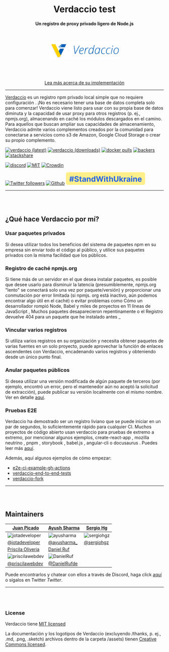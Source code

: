 <h1 align="center">Verdaccio test</h1>

<h4 align="center">Un registro de proxy privado ligero de Node.js</h4>

<br/>

<p align="center">
  <a href="https://verdaccio.org/">
    <img alt="Gitea" src="images/verdaccio.png" width="220"/>
  </a>
</p>

<br/><br/>

<p align="center">
  <a href="[http://staging.smandes.gov.ar/gitea/Documentacion/verdaccio/wiki](https://github.com/nikodev-documentacion/verdaccio-docker/wiki)">Lea más acerca de su implementación</a>
</p>

---

[Verdaccio](https://verdaccio.org/) es un registro npm privado local simple que no requiere configuración . ¡No es necesario tener una base de datos completa solo para comenzar! Verdaccio viene listo para usar con su propia base de datos diminuta y la capacidad de usar proxy para otros registros (p. ej., npmjs.org), almacenando en caché los módulos descargados en el camino. Para aquellos que buscan ampliar sus capacidades de almacenamiento, Verdaccio admite varios complementos creados por la comunidad para conectarse a servicios como s3 de Amazon, Google Cloud Storage o crear su propio complemento.

[![verdaccio (latest)](https://img.shields.io/npm/v/verdaccio/latest.svg)](https://www.npmjs.com/package/verdaccio)
[![verdaccio (downloads)](https://img.shields.io/npm/dy/verdaccio.svg)](https://www.npmjs.com/package/verdaccio)
[![docker pulls](https://img.shields.io/docker/pulls/verdaccio/verdaccio.svg?maxAge=43200)](https://verdaccio.org/docs/en/docker.html)
[![backers](https://opencollective.com/verdaccio/tiers/backer/badge.svg?label=Backer&color=brightgreen)](https://opencollective.com/verdaccio)
[![stackshare](https://img.shields.io/badge/Follow%20on-StackShare-blue.svg?logo=stackshare&style=flat)](https://stackshare.io/verdaccio)

[![discord](https://img.shields.io/discord/388674437219745793.svg)](http://chat.verdaccio.org/)
[![MIT](https://img.shields.io/github/license/mashape/apistatus.svg)](https://github.com/verdaccio/verdaccio/blob/master/LICENSE)
[![Crowdin](https://d322cqt584bo4o.cloudfront.net/verdaccio/localized.svg)](https://crowdin.com/project/verdaccio)

[![Twitter followers](https://img.shields.io/twitter/follow/verdaccio_npm.svg?style=social&label=Follow)](https://twitter.com/verdaccio_npm)
[![Github](https://img.shields.io/github/stars/verdaccio/verdaccio.svg?style=social&label=Stars)](https://github.com/verdaccio/verdaccio/stargazers)
[![StandWithUkraine](https://raw.githubusercontent.com/vshymanskyy/StandWithUkraine/main/badges/StandWithUkraine.svg)](https://github.com/vshymanskyy/StandWithUkraine/blob/main/docs/README.md)

---

<br/><br/>

## ¿Qué hace Verdaccio por mí?

### Usar paquetes privados

Si desea utilizar todos los beneficios del sistema de paquetes npm en su empresa sin enviar todo el código al público, y utilice sus paquetes privados con la misma facilidad que los públicos.

### Registro de caché npmjs.org

Si tiene más de un servidor en el que desea instalar paquetes, es posible que desee usarlo para disminuir la latencia (presumiblemente, npmjs.org "lento" se conectará solo una vez por paquete/versión) y proporcionar una conmutación por error limitada (si npmjs. org está inactivo, aún podemos encontrar algo útil en el caché) o evitar problemas como Cómo un desarrollador rompió Node, Babel y miles de proyectos en 11 líneas de JavaScript , Muchos paquetes desaparecieron repentinamente o el Registro devuelve 404 para un paquete que he instalado antes \_

### Vincular varios registros

Si utiliza varios registros en su organización y necesita obtener paquetes de varias fuentes en un solo proyecto, puede aprovechar la función de enlaces ascendentes con Verdaccio, encadenando varios registros y obteniendo desde un único punto final.

### Anular paquetes públicos

Si desea utilizar una versión modificada de algún paquete de terceros (por ejemplo, encontró un error, pero el mantenedor aún no aceptó la solicitud de extracción), puede publicar su versión localmente con el mismo nombre. Ver en detalle [aquí](https://verdaccio.org/docs/en/best#override-public-packages).

### Pruebas E2E

Verdaccio ha demostrado ser un registro liviano que se puede iniciar en un par de segundos, lo suficientemente rápido para cualquier CI. Muchos proyectos de código abierto usan verdaccio para pruebas de extremo a extremo, por mencionar algunos ejemplos, create-react-app , mozilla neutrino , pnpm , storybook , babel.js , angular-cli o docusaurus . Puedes leer más [aquí](https://verdaccio.org/docs/e2e).

Además, aquí algunos ejemplos de cómo empezar:

- [e2e-ci-example-gh-actions](https://github.com/juanpicado/e2e-ci-example-gh-actions)
- [verdaccio-end-to-end-tests](https://github.com/juanpicado/verdaccio-end-to-end-tests)
- [verdaccio-fork](https://github.com/juanpicado/verdaccio-fork)

---

<br/><br/>

## Maintainers

| [Juan Picado](https://github.com/juanpicado)                                   | [Ayush Sharma](https://github.com/ayusharma)                             | [Sergio Hg](https://github.com/sergiohgz)                                 |
| ------------------------------------------------------------------------------ | ------------------------------------------------------------------------ | ------------------------------------------------------------------------- |
| ![jotadeveloper](https://avatars3.githubusercontent.com/u/558752?s=120&v=4)    | ![ayusharma](https://avatars2.githubusercontent.com/u/6918450?s=120&v=4) | ![sergiohgz](https://avatars2.githubusercontent.com/u/14012309?s=120&v=4) |
| [@jotadeveloper](https://twitter.com/jotadeveloper)                            | [@ayusharma\_](https://twitter.com/ayusharma_)                           | [@sergiohgz](https://twitter.com/sergiohgz)                               |
| [Priscila Oliveria](https://github.com/priscilawebdev)                         | [Daniel Ruf](https://github.com/DanielRuf)                               |
| ![priscilawebdev](https://avatars2.githubusercontent.com/u/29228205?s=120&v=4) | ![DanielRuf](https://avatars3.githubusercontent.com/u/827205?s=120&v=4)  |
| [@priscilawebdev](https://twitter.com/priscilawebdev)                          | [@DanielRufde](https://twitter.com/DanielRufde)                          |

Puede encontrarlos y chatear con ellos a través de Discord, haga click [aquí](http://chat.verdaccio.org) o sígalos en Twitter _Twitter_.

---

<br/><br/>

### License

Verdaccio tiene [MIT licensed](https://github.com/verdaccio/verdaccio/blob/master/LICENSE)

La documentación y los logotipos de Verdaccio (excluyendo /thanks, p. ej., .md, .png, .sketch) archivos dentro de la carpeta /assets) tienen
[Creative Commons licensed](https://creativecommons.org/licenses/by/4.0/).
